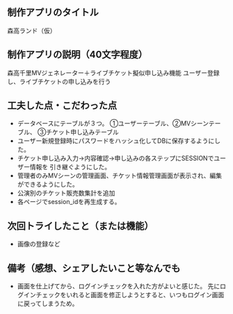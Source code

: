 ## 制作アプリのタイトル
森高ランド（仮）

## 制作アプリの説明（40文字程度）
森高千里MVジェネレーター＋ライブチケット擬似申し込み機能
ユーザー登録し、ライブチケットの申し込みを行う

## 工夫した点・こだわった点
- データベースにテーブルが３つ。
①ユーザーテーブル、②MVシーンテーブル、 ③チケット申し込みテーブル
- ユーザー新規登録時にパスワードをハッシュ化してDBに保存するようにした。
- チケット申し込み入力→内容確認→申し込みの各ステップにSESSIONでユーザー情報を
引き継ぐようにした。
- 管理者のみMVシーンの管理画面、チケット情報管理画面が表示され、編集ができるようにした。
- 公演別のチケット販売数集計を追加
- 各ページでsession_idを再生成する。

## 次回トライしたこと（または機能）
- 画像の登録など

## 備考（感想、シェアしたいこと等なんでも
- 画面を仕上げてから、ログインチェックを入れた方がよいと感じた。
先にログインチェックをいれると画面を修正しようとすると、いつもログイン画面に戻ってしまうため。